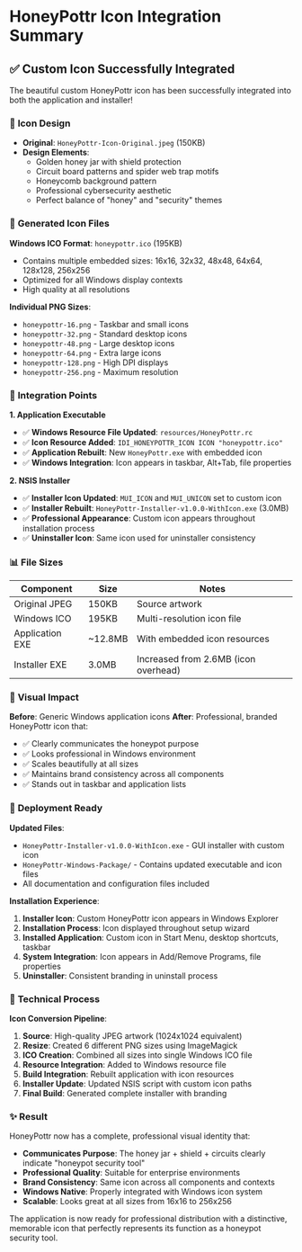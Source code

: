 # HoneyPottr Icon Integration Summary

## ✅ **Custom Icon Successfully Integrated**

The beautiful custom HoneyPottr icon has been successfully integrated into both the application and installer!

### 🎨 **Icon Design**
- **Original**: `HoneyPottr-Icon-Original.jpeg` (150KB)
- **Design Elements**: 
  - Golden honey jar with shield protection
  - Circuit board patterns and spider web trap motifs
  - Honeycomb background pattern
  - Professional cybersecurity aesthetic
  - Perfect balance of "honey" and "security" themes

### 📁 **Generated Icon Files**

**Windows ICO Format**: `honeypottr.ico` (195KB)
- Contains multiple embedded sizes: 16x16, 32x32, 48x48, 64x64, 128x128, 256x256
- Optimized for all Windows display contexts
- High quality at all resolutions

**Individual PNG Sizes**:
- `honeypottr-16.png` - Taskbar and small icons
- `honeypottr-32.png` - Standard desktop icons  
- `honeypottr-48.png` - Large desktop icons
- `honeypottr-64.png` - Extra large icons
- `honeypottr-128.png` - High DPI displays
- `honeypottr-256.png` - Maximum resolution

### 🔧 **Integration Points**

**1. Application Executable**
- ✅ **Windows Resource File Updated**: `resources/HoneyPottr.rc`
- ✅ **Icon Resource Added**: `IDI_HONEYPOTTR_ICON ICON "honeypottr.ico"`
- ✅ **Application Rebuilt**: New `HoneyPottr.exe` with embedded icon
- ✅ **Windows Integration**: Icon appears in taskbar, Alt+Tab, file properties

**2. NSIS Installer**
- ✅ **Installer Icon Updated**: `MUI_ICON` and `MUI_UNICON` set to custom icon
- ✅ **Installer Rebuilt**: `HoneyPottr-Installer-v1.0.0-WithIcon.exe` (3.0MB)
- ✅ **Professional Appearance**: Custom icon appears throughout installation process
- ✅ **Uninstaller Icon**: Same icon used for uninstaller consistency

### 📊 **File Sizes**

| Component | Size | Notes |
|-----------|------|-------|
| Original JPEG | 150KB | Source artwork |
| Windows ICO | 195KB | Multi-resolution icon file |
| Application EXE | ~12.8MB | With embedded icon resources |
| Installer EXE | 3.0MB | Increased from 2.6MB (icon overhead) |

### 🎯 **Visual Impact**

**Before**: Generic Windows application icons
**After**: Professional, branded HoneyPottr icon that:
- ✅ Clearly communicates the honeypot purpose
- ✅ Looks professional in Windows environment
- ✅ Scales beautifully at all sizes
- ✅ Maintains brand consistency across all components
- ✅ Stands out in taskbar and application lists

### 🚀 **Deployment Ready**

**Updated Files**:
- `HoneyPottr-Installer-v1.0.0-WithIcon.exe` - GUI installer with custom icon
- `HoneyPottr-Windows-Package/` - Contains updated executable and icon files
- All documentation and configuration files included

**Installation Experience**:
1. **Installer Icon**: Custom HoneyPottr icon appears in Windows Explorer
2. **Installation Process**: Icon displayed throughout setup wizard
3. **Installed Application**: Custom icon in Start Menu, desktop shortcuts, taskbar
4. **System Integration**: Icon appears in Add/Remove Programs, file properties
5. **Uninstaller**: Consistent branding in uninstall process

### 🔄 **Technical Process**

**Icon Conversion Pipeline**:
1. **Source**: High-quality JPEG artwork (1024x1024 equivalent)
2. **Resize**: Created 6 different PNG sizes using ImageMagick
3. **ICO Creation**: Combined all sizes into single Windows ICO file
4. **Resource Integration**: Added to Windows resource file
5. **Build Integration**: Rebuilt application with icon resources
6. **Installer Update**: Updated NSIS script with custom icon paths
7. **Final Build**: Generated complete installer with branding

### ✨ **Result**

HoneyPottr now has a complete, professional visual identity that:
- **Communicates Purpose**: The honey jar + shield + circuits clearly indicate "honeypot security tool"
- **Professional Quality**: Suitable for enterprise environments
- **Brand Consistency**: Same icon across all components and contexts
- **Windows Native**: Properly integrated with Windows icon system
- **Scalable**: Looks great at all sizes from 16x16 to 256x256

The application is now ready for professional distribution with a distinctive, memorable icon that perfectly represents its function as a honeypot security tool.

